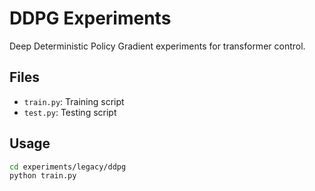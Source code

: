 # DDPG Experiments

Deep Deterministic Policy Gradient experiments for transformer control.

## Files

- `train.py`: Training script
- `test.py`: Testing script

## Usage

```bash
cd experiments/legacy/ddpg
python train.py
```
